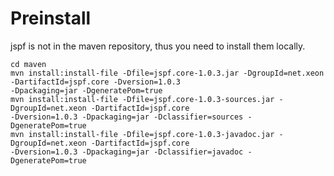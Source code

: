 # Preinstall
jspf is not in the maven repository, thus you need to install them locally.

```
cd maven
mvn install:install-file -Dfile=jspf.core-1.0.3.jar -DgroupId=net.xeon -DartifactId=jspf.core -Dversion=1.0.3 
-Dpackaging=jar -DgeneratePom=true
mvn install:install-file -Dfile=jspf.core-1.0.3-sources.jar -DgroupId=net.xeon -DartifactId=jspf.core 
-Dversion=1.0.3 -Dpackaging=jar -Dclassifier=sources -DgeneratePom=true
mvn install:install-file -Dfile=jspf.core-1.0.3-javadoc.jar -DgroupId=net.xeon -DartifactId=jspf.core 
-Dversion=1.0.3 -Dpackaging=jar -Dclassifier=javadoc -DgeneratePom=true
```

